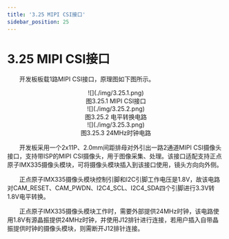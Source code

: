 ```yaml
---
title: '3.25 MIPI CSI接口'
sidebar_position: 25
---
```


# 3.25 MIPI CSI接口   

&emsp;&emsp;开发板板载1路MIPI CSI接口，原理图如下图所示。

<center>
![](./img/3.25.1.png)<br/>
图3.25.1 MIPI CSI接口
</center>

<center>
![](./img/3.25.2.png)<br/>
图3.25.2 电平转换电路
</center>

<center>
![](./img/3.25.3.png)<br/>
图3.25.3 24MHz时钟电路
</center>

&emsp;&emsp;开发板采用一个2x11P、2.0mm间距排母对外引出一路2通道MIPI CSI摄像头接口，支持带ISP的MIPI CSI摄像头，用于图像采集、处理。该接口适配支持正点原子IMX335摄像头模块，可将摄像头模块插入到该接口使用，镜头方向向外侧。

&emsp;&emsp;正点原子IMX335摄像头模块控制引脚和I2C引脚工作电压是1.8V，故该电路对CAM_RESET、CAM_PWDN、I2C4_SCL、I2C4_SDA四个引脚进行3.3V转1.8V电平转换。

&emsp;&emsp;正点原子IMX335摄像头模块工作时，需要外部提供24MHz时钟，该电路使用1.8V有源晶振提供24MHz时钟，并使用J12排针进行连接，若用户插入自带晶振提供时钟的摄像头模块，则需断开J12排针连接。














